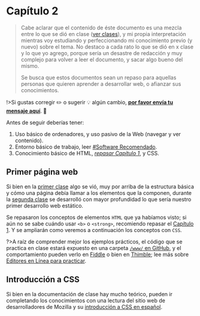 # Capítulo 2

>Cabe aclarar que el contenido de éste documento es una mezcla entre lo que se dió en clase ([ver clases](/clases/)), y mi propia interpretación mientras voy estudiando y perfeccionando mi conocimiento previo (y nuevo) sobre el tema. No destaco a cada rato lo que se dió en x clase y lo que yo agrego, porque sería un desastre de redacción y muy complejo para volver a leer el documento, y sacar algo bueno del mismo.
>
>Se busca que estos documentos sean un repaso para aquellas personas que quieren aprender a desarrollar web, o afianzar sus conocimientos. 
>
!>Si gustas corregir :pencil2: o sugerir :bulb: algún cambio, [**por favor envía tu mensaje aquí**](https://github.com/SidVal/dev.web/issues/new?assignee=SidVal). :pray: 

Antes de seguir deberías tener:

1. Uso básico de ordenadores, y uso pasivo de la Web (navegar y ver contenido).
1. Entorno básico de trabajo, leer [#Software Recomendado](/?id=software-recomendado).
1. Conocimiento básico de HTML, [_repasar Capítulo 1_](/capitulo1.md), y CSS.

## Primer página web

Si bien en la [primer clase](/clases/clase1.md) algo se vió, muy por arriba de la estructura básica y cómo una página debía llamar a los elementos que la componen, durante la [segunda clase](/clases/clase2.md) se desarrolló con mayor profundidad lo que sería nuestro primer desarrollo web estático.

Se repasaron los conceptos de elementos `HTML` que ya habíamos visto; si aún no se sabe cuándo usar `<b>` o `<strong>`, recomiendo repasar el [Capítulo 1](/capitulo1.md). Y se ampliarán como veremos a continuación los conceptos con `CSS`.

?>A raíz de comprender mejor los ejemplos prácticos, el código que se practica en clase estará expuesto en una carpeta [`/www/` en GitHub](https://github.com/SidVal/dev.web/tree/master/www), y el comportamiento pueden verlo en [Fiddle](https://jsfiddle.net/Waldo/o31j84e1/) o bien en [Thimble](https://thimble.mozilla.org/es/user/walddo/1685329/); lee más sobre [Editores en Línea para practicar](https://github.com/SidVal/dev.web/wiki/Herramientas#editores-en-linea).

## Introducción a CSS

Si bien en la documentación de clase hay mucho teórico, pueden ir completando los conocimientos con una lectura del sitio web de desarrolladores de Mozilla y su [introducción a CSS en español](https://developer.mozilla.org/es/docs/Learn/CSS/Introduction_to_CSS).

